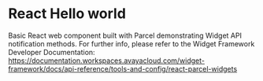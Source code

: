 # React Hello world
Basic React web component built with Parcel demonstrating Widget API notification methods.
For further info, please refer to the Widget Framework Developer Documentation: 
https://documentation.workspaces.avayacloud.com/widget-framework/docs/api-reference/tools-and-config/react-parcel-widgets


